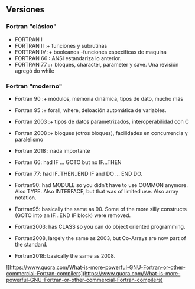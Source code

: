 ## Versiones

### Fortran "clásico"
- FORTRAN I
- FORTRAN II    :+ funciones y subrutinas
- FORTRAN IV    :+ booleanos -funciones especificas de maquina
- FORTRAN 66    :  ANSI estandariza lo anterior.
- FORTRAN 77    :+ bloques, character, parameter y save. Una revisión agregó do while

### Fortran "moderno"
- Fortran 90    :+ módulos, memoria dinámica, tipos de dato, mucho más
- Fortran 95    :+ forall, where, deloación automática de variables.
- Fortran 2003  :+ tipos de datos parametrizados, interoperabilidad con C
- Fortran 2008  :+ bloques (otros bloques), facilidades en concurrencia y paralelismo
- Fortran 2018  :  nada importante


- Fortran 66: had IF … GOTO but no IF…THEN
- Fortran 77: had IF..THEN..END IF and DO … END DO.
- Fortran90: had MODULE so you didn’t have to use COMMON anymore. Also TYPE. Also INTERFACE, but that was of limited use. Also array notation.
- Fortran95: basically the same as 90. Some of the more silly constructs (GOTO into an IF…END IF block) were removed.
- Fortran2003: has CLASS so you can do object oriented programming.
- Fortran2008, largely the same as 2003, but Co-Arrays are now part of the standard.
- Fortran2018: basically the same as 2008.

![https://www.quora.com/What-is-more-powerful-GNU-Fortran-or-other-commercial-Fortran-compilers](https://www.quora.com/What-is-more-powerful-GNU-Fortran-or-other-commercial-Fortran-compilers)
